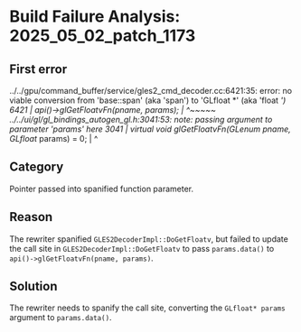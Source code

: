 # Build Failure Analysis: 2025_05_02_patch_1173

## First error

../../gpu/command_buffer/service/gles2_cmd_decoder.cc:6421:35: error: no viable conversion from 'base::span<GLfloat>' (aka 'span<float>') to 'GLfloat *' (aka 'float *')
 6421 |       api()->glGetFloatvFn(pname, params);
      |                                   ^~~~~~
../../ui/gl/gl_bindings_autogen_gl.h:3041:53: note: passing argument to parameter 'params' here
 3041 |   virtual void glGetFloatvFn(GLenum pname, GLfloat* params) = 0;
      |                                                     ^

## Category
Pointer passed into spanified function parameter.

## Reason
The rewriter spanified `GLES2DecoderImpl::DoGetFloatv`, but failed to update the call site in `GLES2DecoderImpl::DoGetFloatv` to pass `params.data()` to `api()->glGetFloatvFn(pname, params)`.

## Solution
The rewriter needs to spanify the call site, converting the `GLfloat* params` argument to `params.data()`.